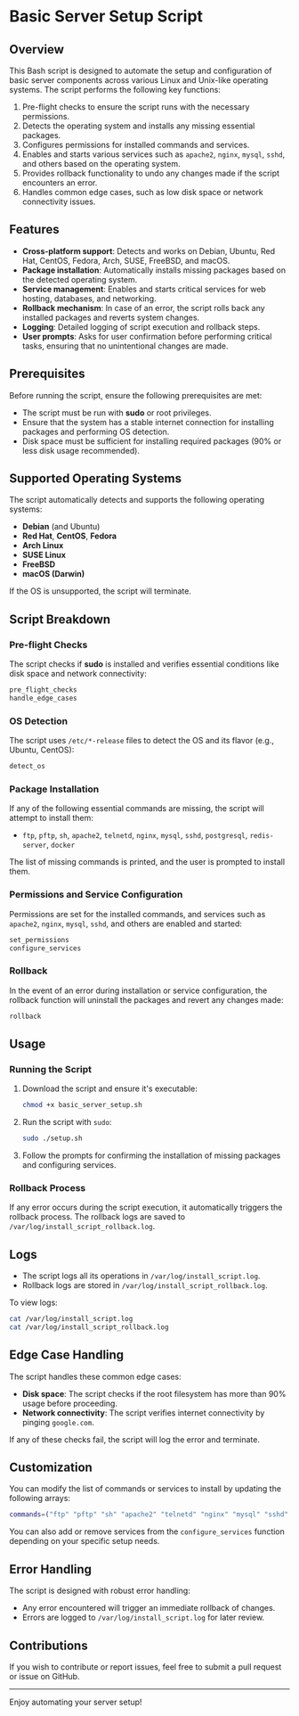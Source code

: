 # Basic Server Setup Script

## Overview

This Bash script is designed to automate the setup and configuration of basic server components across various Linux and Unix-like operating systems. The script performs the following key functions:

1. Pre-flight checks to ensure the script runs with the necessary permissions.
2. Detects the operating system and installs any missing essential packages.
3. Configures permissions for installed commands and services.
4. Enables and starts various services such as `apache2`, `nginx`, `mysql`, `sshd`, and others based on the operating system.
5. Provides rollback functionality to undo any changes made if the script encounters an error.
6. Handles common edge cases, such as low disk space or network connectivity issues.

## Features

- **Cross-platform support**: Detects and works on Debian, Ubuntu, Red Hat, CentOS, Fedora, Arch, SUSE, FreeBSD, and macOS.
- **Package installation**: Automatically installs missing packages based on the detected operating system.
- **Service management**: Enables and starts critical services for web hosting, databases, and networking.
- **Rollback mechanism**: In case of an error, the script rolls back any installed packages and reverts system changes.
- **Logging**: Detailed logging of script execution and rollback steps.
- **User prompts**: Asks for user confirmation before performing critical tasks, ensuring that no unintentional changes are made.

## Prerequisites

Before running the script, ensure the following prerequisites are met:

- The script must be run with **sudo** or root privileges.
- Ensure that the system has a stable internet connection for installing packages and performing OS detection.
- Disk space must be sufficient for installing required packages (90% or less disk usage recommended).

## Supported Operating Systems

The script automatically detects and supports the following operating systems:

- **Debian** (and Ubuntu)
- **Red Hat**, **CentOS**, **Fedora**
- **Arch Linux**
- **SUSE Linux**
- **FreeBSD**
- **macOS (Darwin)**

If the OS is unsupported, the script will terminate.

## Script Breakdown

### Pre-flight Checks

The script checks if **sudo** is installed and verifies essential conditions like disk space and network connectivity:

```bash
pre_flight_checks
handle_edge_cases
```

### OS Detection

The script uses `/etc/*-release` files to detect the OS and its flavor (e.g., Ubuntu, CentOS):

```bash
detect_os
```

### Package Installation

If any of the following essential commands are missing, the script will attempt to install them:

- `ftp`, `pftp`, `sh`, `apache2`, `telnetd`, `nginx`, `mysql`, `sshd`, `postgresql`, `redis-server`, `docker`

The list of missing commands is printed, and the user is prompted to install them.

### Permissions and Service Configuration

Permissions are set for the installed commands, and services such as `apache2`, `nginx`, `mysql`, `sshd`, and others are enabled and started:

```bash
set_permissions
configure_services
```

### Rollback

In the event of an error during installation or service configuration, the rollback function will uninstall the packages and revert any changes made:

```bash
rollback
```

## Usage

### Running the Script

1. Download the script and ensure it's executable:
   ```bash
   chmod +x basic_server_setup.sh
   ```

2. Run the script with `sudo`:
   ```bash
   sudo ./setup.sh
   ```

3. Follow the prompts for confirming the installation of missing packages and configuring services.

### Rollback Process

If any error occurs during the script execution, it automatically triggers the rollback process. The rollback logs are saved to `/var/log/install_script_rollback.log`.

## Logs

- The script logs all its operations in `/var/log/install_script.log`.
- Rollback logs are stored in `/var/log/install_script_rollback.log`.

To view logs:
```bash
cat /var/log/install_script.log
cat /var/log/install_script_rollback.log
```

## Edge Case Handling

The script handles these common edge cases:
- **Disk space**: The script checks if the root filesystem has more than 90% usage before proceeding.
- **Network connectivity**: The script verifies internet connectivity by pinging `google.com`.

If any of these checks fail, the script will log the error and terminate.

## Customization

You can modify the list of commands or services to install by updating the following arrays:

```bash
commands=("ftp" "pftp" "sh" "apache2" "telnetd" "nginx" "mysql" "sshd" "postgresql" "redis-server" "docker")
```

You can also add or remove services from the `configure_services` function depending on your specific setup needs.

## Error Handling

The script is designed with robust error handling:
- Any error encountered will trigger an immediate rollback of changes.
- Errors are logged to `/var/log/install_script.log` for later review.

## Contributions

If you wish to contribute or report issues, feel free to submit a pull request or issue on GitHub.

---

Enjoy automating your server setup!
```
